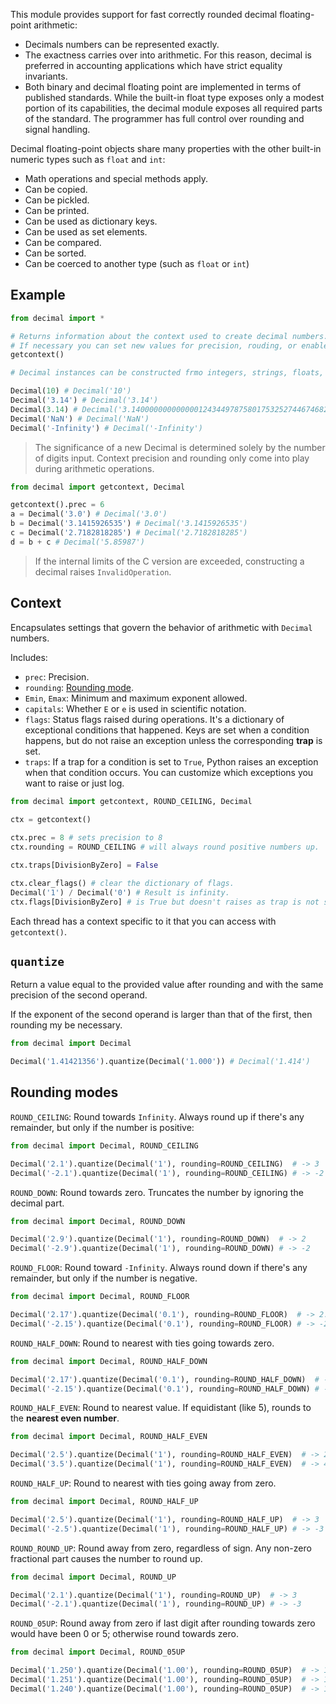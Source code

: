 This module provides support for fast correctly rounded decimal floating-point arithmetic:
- Decimals numbers can be represented exactly.
- The exactness carries over into arithmetic. For this reason, decimal is preferred in accounting applications which have strict equality invariants.
- Both binary and decimal floating point are implemented in terms of published standards. While the built-in float type exposes only a modest portion of its capabilities, the decimal module exposes all required parts of the standard. The programmer has full control over rounding and signal handling.

Decimal floating-point objects share many properties with the other built-in numeric types such as `float` and `int`:
- Math operations and special methods apply.
- Can be copied.
- Can be pickled.
- Can be printed.
- Can be used as dictionary keys.
- Can be used as set elements.
- Can be compared.
- Can be sorted.
- Can be coerced to another type (such as `float` or `int`)
## Example
```python
from decimal import *

# Returns information about the context used to create decimal numbers.
# If necessary you can set new values for precision, rouding, or enabled traps.
getcontext()

# Decimal instances can be constructed frmo integers, strings, floats, or tuples.

Decimal(10) # Decimal('10')
Decimal('3.14') # Decimal('3.14')
Decimal(3.14) # Decimal('3.140000000000000124344978758017532527446746826171875')
Decimal('NaN') # Decimal('NaN')
Decimal('-Infinity') # Decimal('-Infinity')
```

>The significance of a new Decimal is determined solely by the number of digits input. Context precision and rounding only come into play during arithmetic operations.

```python
from decimal import getcontext, Decimal

getcontext().prec = 6
a = Decimal('3.0') # Decimal('3.0')
b = Decimal('3.1415926535') # Decimal('3.1415926535')
c = Decimal('2.7182818285') # Decimal('2.7182818285')
d = b + c # Decimal('5.85987')
```

>If the internal limits of the C version are exceeded, constructing a decimal raises `InvalidOperation`.
## Context
Encapsulates settings that govern the behavior of arithmetic with `Decimal` numbers.

Includes:
- `prec`: Precision.
- `rounding`: [Rounding mode](#Rounding%20modes).
- `Emin`, `Emax`: Minimum and maximum exponent allowed.
- `capitals`: Whether `E` or `e` is used in scientific notation.
- `flags`: Status flags raised during operations. It's a dictionary of exceptional conditions that happened. Keys are set when a condition happens, but do not raise an exception unless the corresponding **trap** is set.
- `traps`: If a trap for a condition is set to `True`, Python raises an exception when that condition occurs. You can customize which exceptions you want to raise or just log.
```python
from decimal import getcontext, ROUND_CEILING, Decimal
 
ctx = getcontext()

ctx.prec = 8 # sets precision to 8
ctx.rounding = ROUND_CEILING # will always round positive numbers up.

ctx.traps[DivisionByZero] = False

ctx.clear_flags() # clear the dictionary of flags.
Decimal('1') / Decimal('0') # Result is infinity.
ctx.flags[DivisionByZero] # is True but doesn't raises as trap is not set.
```

Each thread has a context specific to it that you can access with `getcontext()`.
## `quantize`
Return a value equal to the provided value after rounding and with the same precision of the second operand.

If the exponent of the second operand is larger than that of the first, then rounding my be necessary.
```python
from decimal import Decimal

Decimal('1.41421356').quantize(Decimal('1.000')) # Decimal('1.414')
```
## Rounding modes
`ROUND_CEILING`: Round towards `Infinity`. Always round up if there's any remainder, but only if the number is positive:
```python
from decimal import Decimal, ROUND_CEILING

Decimal('2.1').quantize(Decimal('1'), rounding=ROUND_CEILING)  # -> 3
Decimal('-2.1').quantize(Decimal('1'), rounding=ROUND_CEILING) # -> -2
```

`ROUND_DOWN`: Round towards zero. Truncates the number by ignoring the decimal part.
```python
from decimal import Decimal, ROUND_DOWN

Decimal('2.9').quantize(Decimal('1'), rounding=ROUND_DOWN)  # -> 2
Decimal('-2.9').quantize(Decimal('1'), rounding=ROUND_DOWN) # -> -2
```

`ROUND_FLOOR`: Round toward `-Infinity`. Always round down if there's any remainder, but only if the number is negative.
```python
from decimal import Decimal, ROUND_FLOOR

Decimal('2.17').quantize(Decimal('0.1'), rounding=ROUND_FLOOR)  # -> 2.1
Decimal('-2.15').quantize(Decimal('0.1'), rounding=ROUND_FLOOR) # -> -2.2
```

`ROUND_HALF_DOWN`: Round to nearest with ties going towards zero.
```python
from decimal import Decimal, ROUND_HALF_DOWN

Decimal('2.17').quantize(Decimal('0.1'), rounding=ROUND_HALF_DOWN)  # -> 2.2
Decimal('-2.15').quantize(Decimal('0.1'), rounding=ROUND_HALF_DOWN) # -> -2.1
```

`ROUND_HALF_EVEN`: Round to nearest value. If equidistant (like 5), rounds to the **nearest even number**.
```python
from decimal import Decimal, ROUND_HALF_EVEN

Decimal('2.5').quantize(Decimal('1'), rounding=ROUND_HALF_EVEN)  # -> 2
Decimal('3.5').quantize(Decimal('1'), rounding=ROUND_HALF_EVEN)  # -> 4
```

`ROUND_HALF_UP`: Round to nearest with ties going away from zero.
```python
from decimal import Decimal, ROUND_HALF_UP

Decimal('2.5').quantize(Decimal('1'), rounding=ROUND_HALF_UP)  # -> 3
Decimal('-2.5').quantize(Decimal('1'), rounding=ROUND_HALF_UP) # -> -3
```

`ROUND_ROUND_UP`: Round away from zero, regardless of sign. Any non-zero fractional part causes the number to round up.
```python
from decimal import Decimal, ROUND_UP

Decimal('2.1').quantize(Decimal('1'), rounding=ROUND_UP)  # -> 3
Decimal('-2.1').quantize(Decimal('1'), rounding=ROUND_UP) # -> -3
```

`ROUND_05UP`: Round away from zero if last digit after rounding towards zero would have been 0 or 5; otherwise round towards zero.
```python
from decimal import Decimal, ROUND_05UP

Decimal('1.250').quantize(Decimal('1.00'), rounding=ROUND_05UP)  # -> 1.26 (last digit is 5, rounds up)
Decimal('1.251').quantize(Decimal('1.00'), rounding=ROUND_05UP)  # -> 1.25 (last digit is not 0 or 5)
Decimal('1.240').quantize(Decimal('1.00'), rounding=ROUND_05UP)  # -> 1.25 (0 triggers rounding up)
```
